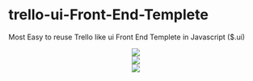 # trello-ui-Front-End-Templete
Most Easy to reuse Trello like ui Front End Templete in Javascript ($.ui) 
<center><img src = "https://raw.githubusercontent.com/grepman/trello-ui-Front-End-Templete/master/img/Screenshot%20from%202016-01-03%2001%3A49%3A09.png"></center>
<center><img src ="http://s29.postimg.org/5j4z5tm1y/Screenshot_from_2016_01_03_01_50_11.jpg"></center>
<center><img src ="http://s18.postimg.org/3zfszwsi0/Screenshot_from_2016_01_03_01_49_09.jpg"></center>
